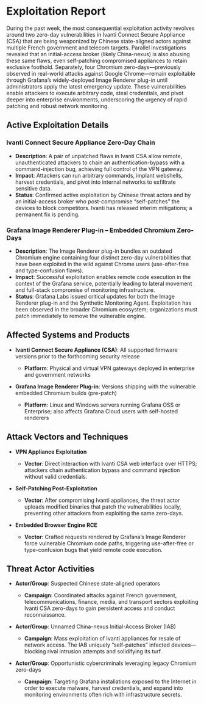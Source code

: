 # Exploitation Report

During the past week, the most consequential exploitation activity revolves around two zero-day vulnerabilities in Ivanti Connect Secure Appliance (CSA) that are being weaponized by Chinese state-aligned actors against multiple French government and telecom targets. Parallel investigations revealed that an initial-access broker (likely China-nexus) is also abusing these same flaws, even self-patching compromised appliances to retain exclusive foothold. Separately, four Chromium zero-days—previously observed in real-world attacks against Google Chrome—remain exploitable through Grafana’s widely-deployed Image Renderer plug-in until administrators apply the latest emergency update. These vulnerabilities enable attackers to execute arbitrary code, steal credentials, and pivot deeper into enterprise environments, underscoring the urgency of rapid patching and robust network monitoring.

## Active Exploitation Details

### Ivanti Connect Secure Appliance Zero-Day Chain
- **Description**: A pair of unpatched flaws in Ivanti CSA allow remote, unauthenticated attackers to chain an authentication-bypass with a command-injection bug, achieving full control of the VPN gateway.  
- **Impact**: Attackers can run arbitrary commands, implant webshells, harvest credentials, and pivot into internal networks to exfiltrate sensitive data.  
- **Status**: Confirmed active exploitation by Chinese threat actors and by an initial-access broker who post-compromise “self-patches” the devices to block competitors. Ivanti has released interim mitigations; a permanent fix is pending.

### Grafana Image Renderer Plug-in – Embedded Chromium Zero-Days
- **Description**: The Image Renderer plug-in bundles an outdated Chromium engine containing four distinct zero-day vulnerabilities that have been exploited in the wild against Chrome users (use-after-free and type-confusion flaws).  
- **Impact**: Successful exploitation enables remote code execution in the context of the Grafana service, potentially leading to lateral movement and full-stack compromise of monitoring infrastructure.  
- **Status**: Grafana Labs issued critical updates for both the Image Renderer plug-in and the Synthetic Monitoring Agent. Exploitation has been observed in the broader Chromium ecosystem; organizations must patch immediately to remove the vulnerable engine.

## Affected Systems and Products

- **Ivanti Connect Secure Appliance (CSA)**: All supported firmware versions prior to the forthcoming security release  
  - **Platform**: Physical and virtual VPN gateways deployed in enterprise and government networks  

- **Grafana Image Renderer Plug-in**: Versions shipping with the vulnerable embedded Chromium builds (pre-patch)  
  - **Platform**: Linux and Windows servers running Grafana OSS or Enterprise; also affects Grafana Cloud users with self-hosted renderers  

## Attack Vectors and Techniques

- **VPN Appliance Exploitation**  
  - **Vector**: Direct interaction with Ivanti CSA web interface over HTTPS; attackers chain authentication bypass and command injection without valid credentials.  

- **Self-Patching Post-Exploitation**  
  - **Vector**: After compromising Ivanti appliances, the threat actor uploads modified binaries that patch the vulnerabilities locally, preventing other attackers from exploiting the same zero-days.  

- **Embedded Browser Engine RCE**  
  - **Vector**: Crafted requests rendered by Grafana’s Image Renderer force vulnerable Chromium code paths, triggering use-after-free or type-confusion bugs that yield remote code execution.

## Threat Actor Activities

- **Actor/Group**: Suspected Chinese state-aligned operators  
  - **Campaign**: Coordinated attacks against French government, telecommunications, finance, media, and transport sectors exploiting Ivanti CSA zero-days to gain persistent access and conduct reconnaissance.

- **Actor/Group**: Unnamed China-nexus Initial-Access Broker (IAB)  
  - **Campaign**: Mass exploitation of Ivanti appliances for resale of network access. The IAB uniquely “self-patches” infected devices—blocking rival intrusion attempts and solidifying its turf.

- **Actor/Group**: Opportunistic cybercriminals leveraging legacy Chromium zero-days  
  - **Campaign**: Targeting Grafana installations exposed to the Internet in order to execute malware, harvest credentials, and expand into monitoring environments often rich with infrastructure secrets.


